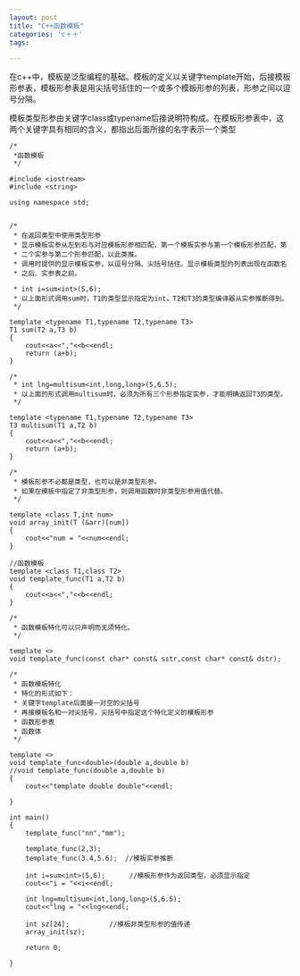 ```yaml
---
layout: post
title: "C++函数模板"
categories: 'c＋＋'
tags:

---
```



在c++中，模板是泛型编程的基础。模板的定义以关键字template开始，后接模板形参表，模板形参表是用尖括号括住的一个或多个模板形参的列表，形参之间以逗号分隔。

模板类型形参由关键字class或typename后接说明符构成。在模板形参表中，这两个关键字具有相同的含义，都指出后面所接的名字表示一个类型


	/*
	 *函数模板
	 */

	#include <iostream>
	#include <string>

	using namespace std;


	/*
	 * 在返回类型中使用类型形参
	 * 显示模板实参从左到右与对应模板形参相匹配，第一个模板实参与第一个模板形参匹配，第 
	 * 二个实参与第二个形参匹配，以此类推。
	 * 调用时提供的显示模板实参，以逗号分隔、尖括号括住。显示模板类型的列表出现在函数名
	 * 之后、实参表之前。

	 * int i=sum<int>(5,6);
	 * 以上面形式调用sum时，T1的类型显示指定为int，T2和T3的类型编译器从实参推断得到。
	 */
	 
	template <typename T1,typename T2,typename T3>
	T1 sum(T2 a,T3 b)
	{
		cout<<a<<","<<b<<endl;
		return (a+b);
	}

	/* 
	 * int lng=multisum<int,long,long>(5,6.5);
	 * 以上面的形式调用multisum时，必须为所有三个形参指定实参，才能明确返回T3的类型。
	 */
	 
	template <typename T1,typename T2,typename T3>
	T3 multisum(T1 a,T2 b)
	{
		cout<<a<<","<<b<<endl;
		return (a+b);
	}
	
	/*
	 * 模板形参不必都是类型，也可以是非类型形参。
	 * 如果在模板中指定了非类型形参，则调用函数时非类型形参用值代替。
	 */
	 
	template <class T,int num>
	void array_init(T (&arr)[num])
	{
		cout<<"num = "<<num<<endl;
	}

	//函数模板
	template <class T1,class T2>
	void template_func(T1 a,T2 b)
	{
		cout<<a<<","<<b<<endl;
	}

	/*
	 * 函数模板特化可以只声明而无须特化。
	 */
	 
	template <>
	void template_func(const char* const& sstr,const char* const& dstr); 

	/*
	 * 函数模板特化
	 * 特化的形式如下：
	 * 关键字template后面接一对空的尖括号
	 * 再接模板名和一对尖括号，尖括号中指定这个特化定义的模板形参
	 * 函数形参表
	 * 函数体
	 */
	 
	template <>
	void template_func<double>(double a,double b)
	//void template_func(double a,double b)
	{
		cout<<"template double double"<<endl;
		
	}

	int main()
	{
		template_func("nn","mm");

		template_func(2,3);
		template_func(3.4,5.6);  //模板实参推断

		int i=sum<int>(5,6);      //模板形参作为返回类型，必须显示指定
		cout<<"i = "<<i<<endl;

		int lng=multisum<int,long,long>(5,6.5);
		cout<<"lng = "<<lng<<endl;

		int sz[24];          //模板非类型形参的值传递
		array_init(sz);

		return 0;

	}
